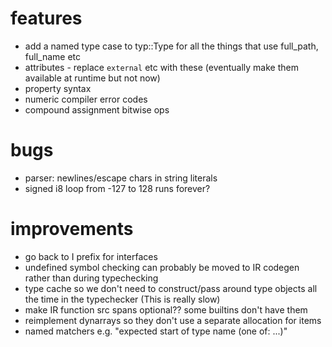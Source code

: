 # features
* add a named type case to typ::Type for all the things that use full_path, full_name etc
* attributes - replace `external` etc with these (eventually make them available at runtime but not now)
* property syntax
* numeric compiler error codes
* compound assignment bitwise ops

# bugs
* parser: newlines/escape chars in string literals
* signed i8 loop from -127 to 128 runs forever? 

# improvements
* go back to I prefix for interfaces
* undefined symbol checking can probably be moved to IR codegen rather than during typechecking 
* type cache so we don't need to construct/pass around type objects all the time in the typechecker (This is really slow)
* make IR function src spans optional?? some builtins don't have them
* reimplement dynarrays so they don't use a separate allocation for items
* named matchers e.g. "expected start of type name (one of: ...)"

